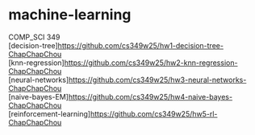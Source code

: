 # machine-learning 
COMP_SCI 349  
[decision-tree]https://github.com/cs349w25/hw1-decision-tree-ChapChapChou  
[knn-regression]https://github.com/cs349w25/hw2-knn-regression-ChapChapChou    
[neural-networks]https://github.com/cs349w25/hw3-neural-networks-ChapChapChou  
[naive-bayes-EM]https://github.com/cs349w25/hw4-naive-bayes-ChapChapChou  
[reinforcement-learning]https://github.com/cs349w25/hw5-rl-ChapChapChou
